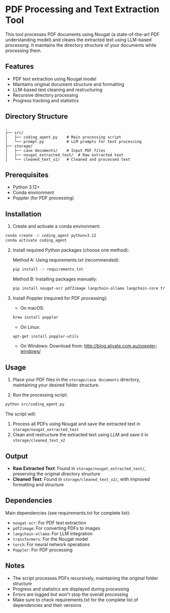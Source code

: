 # PDF Processing and Text Extraction Tool

This tool processes PDF documents using Nougat (a state-of-the-art PDF understanding model) and cleans the extracted text using LLM-based processing. It maintains the directory structure of your documents while processing them.

## Features

- PDF text extraction using Nougat model
- Maintains original document structure and formatting
- LLM-based text cleaning and restructuring
- Recursive directory processing
- Progress tracking and statistics

## Directory Structure

```
.
├── src/
│   ├── coding_agent.py    # Main processing script
│   └── prompt.py          # LLM prompts for text processing
├── storage/
│   ├── case documents/    # Input PDF files
│   ├── nougat_extracted_text/  # Raw extracted text
│   └── cleaned_text_v2/   # Cleaned and processed text
```

## Prerequisites

- Python 3.12+
- Conda environment
- Poppler (for PDF processing)

## Installation

1. Create and activate a conda environment:
```bash
conda create -n coding_agent python=3.12
conda activate coding_agent
```

2. Install required Python packages (choose one method):

   Method A: Using requirements.txt (recommended):
   ```bash
   pip install -r requirements.txt
   ```

   Method B: Installing packages manually:
   ```bash
   pip install nougat-ocr pdf2image langchain-ollama langchain-core transformers torch torchvision
   ```

3. Install Poppler (required for PDF processing):
   - On macOS:
   ```bash
   brew install poppler
   ```
   - On Linux:
   ```bash
   apt-get install poppler-utils
   ```
   - On Windows:
   Download from: http://blog.alivate.com.au/poppler-windows/

## Usage

1. Place your PDF files in the `storage/case documents` directory, maintaining your desired folder structure.

2. Run the processing script:
```bash
python src/coding_agent.py
```

The script will:
1. Process all PDFs using Nougat and save the extracted text in `storage/nougat_extracted_text`
2. Clean and restructure the extracted text using LLM and save it in `storage/cleaned_text_v2`

## Output

- **Raw Extracted Text**: Found in `storage/nougat_extracted_text/`, preserving the original directory structure
- **Cleaned Text**: Found in `storage/cleaned_text_v2/`, with improved formatting and structure

## Dependencies

Main dependencies (see requirements.txt for complete list):
- `nougat-ocr`: For PDF text extraction
- `pdf2image`: For converting PDFs to images
- `langchain-ollama`: For LLM integration
- `transformers`: For the Nougat model
- `torch`: For neural network operations
- `Poppler`: For PDF processing

## Notes

- The script processes PDFs recursively, maintaining the original folder structure
- Progress and statistics are displayed during processing
- Errors are logged but won't stop the overall processing
- Make sure to check requirements.txt for the complete list of dependencies and their versions